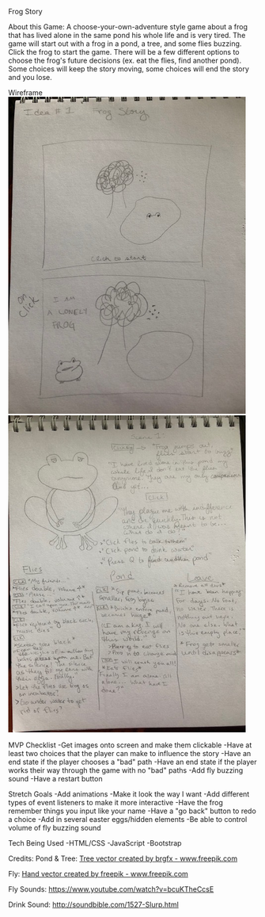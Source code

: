 Frog Story

About this Game:
A choose-your-own-adventure style game about a frog that has lived alone in the same pond his whole life and is very tired. The game will start out with a frog in a pond, a tree, and some flies buzzing. Click the frog to start the game. There will be a few different options to choose the frog's future decisions (ex. eat the flies, find another pond). Some choices will keep the story moving, some choices will end the story and you lose.

Wireframe
<br>
<img src='images/IMG_7594.jpg'>
<img src='images/IMG_7595.jpg'>

MVP Checklist
-Get images onto screen and make them clickable
-Have at least two choices that the player can make to influence the story
-Have an end state if the player chooses a "bad" path
-Have an end state if the player works their way through the game with no "bad" paths
-Add fly buzzing sound
-Have a restart button


Stretch Goals
-Add animations
-Make it look the way I want
-Add different types of event listeners to make it more interactive
-Have the frog remember things you input like your name
-Have a "go back" button to redo a choice
-Add in several easter eggs/hidden elements
-Be able to control volume of fly buzzing sound

Tech Being Used
-HTML/CSS
-JavaScript
-Bootstrap

Credits:
Pond & Tree: 
<a href='https://www.freepik.com/free-photos-vectors/tree'>Tree vector created by brgfx - www.freepik.com</a>

Fly: 
<a href='https://www.freepik.com/free-photos-vectors/hand'>Hand vector created by freepik - www.freepik.com</a>

Fly Sounds:
https://www.youtube.com/watch?v=bcuKTheCcsE

Drink Sound:
http://soundbible.com/1527-Slurp.html